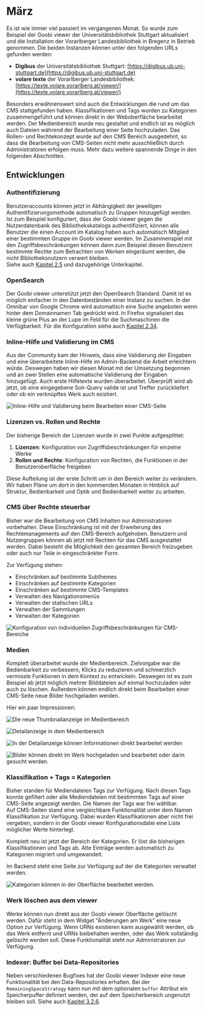 # März

Es ist wie immer viel passiert im vergangenen Monat. So wurde zum Beispiel der Goobi viewer der Universitätsbibliothek Stuttgart aktualisiert und die Installation der Vorarlberger Landesbibliothek in Bregenz in Betrieb genommen. Die beiden Instanzen können unter den folgenden URLs gefunden werden:

* **Digibus** der Universitätsbibliothek Stuttgart: [https://digibus.ub.uni-stuttgart.de](https://digibus.ub.uni-stuttgart.de)
* **volare texte** der Vorarlberger Landesbibliothek: [https://texte.volare.vorarlberg.at/viewer/](https://texte.volare.vorarlberg.at/viewer/)

Besonders erwähnenswert sind auch die Entwicklungen die rund um das CMS stattgefunden haben. Klassifikationen und Tags wurden zu Kategorien zusammengeführt und können direkt in der Weboberfläche bearbeitet werden. Der Medienbereich wurde neu gestaltet und endlich ist es möglich auch Dateien während der Bearbeitung einer Seite hochzuladen. Das Rollen- und Rechtekonzept wurde auf den CMS Bereich ausgedehnt, so dass die Bearbeitung von CMS-Seiten nicht mehr ausschließlich durch Administratoren erfolgen muss. Mehr dazu weitere spannende Dinge in den folgenden Abschnitten.

## Entwicklungen

### Authentifizierung

Benutzeraccounts können jetzt in Abhängigkeit der jeweiligen Authentifizierungsmethode automatisch zu Gruppen hinzugefügt werden.   
Ist zum Beispiel konfiguriert, dass der Goobi viewer gegen die Nutzerdatenbank des Bibliothekskatalogs authentifiziert, können alle Benutzer die einen Account im Katalog haben auch automatisch Mitglied einer bestimmten Gruppe im Goobi viewer werden. Im Zusammenspiel mit den Zugriffsbeschränkungen können dann zum Beispiel diesen Benutzern bestimmte Rechte zum Betrachten von Werken eingeräumt werden, die nicht Bibliotheksnutzern verwert bleiben.  
Siehe auch [Kapitel 2.5](../../konfiguration-core/benutzeraccounts/) und dazugehörige Unterkapitel.

### OpenSearch

Der Goobi viewer unterstützt jetzt den OpenSearch Standard. Damit ist es möglich einfacher in den Datenbeständen einer Instanz zu suchen. In der Omnibar von Google Chrome wird automatisch eine Suche angeboten wenn hinter dem Domainnamen Tab gedrückt wird. In Firefox signalisiert das kleine grüne Plus an der Lupe im Feld für die Suchmaschinen die Verfügbarkeit. Für die Konfiguration siehe auch [Kapitel 2.34](../../konfiguration-core/2.34-opensearch.md). 

### Inline-Hilfe und Validierung im CMS

Aus der Community kam der Hinweis, dass eine Validierung der Eingaben und eine überarbeitete Inline-Hilfe im Admin-Backend die Arbeit erleichtern würde. Deswegen haben wir diesen Monat mit der Umsetzung begonnen und an zwei Stellen eine automatische Validierung der Eingaben hinzugefügt. Auch erste Hilfetexte wurden überarbeitet. Überprüft wird ab jetzt, ob eine eingegebene Solr-Query valide ist und Treffer zurückliefert oder ob ein verknüpftes Werk auch existiert.

![Inline-Hilfe und Validierung beim Bearbeiten einer CMS-Seite](../../.gitbook/assets/inline_validation_and_help.png)

### Lizenzen vs. Rollen und Rechte

Der bisherige Bereich der Lizenzen wurde in zwei Punkte aufgesplittet:

1. **Lizenzen**: Konfiguration von Zugriffsbeschränkungen für einzelne Werke
2. **Rollen und Rechte**: Konfiguration von Rechten, die Funktionen in der Benutzeroberfläche freigeben

Diese Aufteilung ist der erste Schritt um in den Bereich weiter zu verändern. Wir haben Pläne um dort in den kommenden Monaten in Hinblick auf Struktur, Bedienbarkeit und Optik und Bedienbarkeit weiter zu arbeiten.

### CMS über Rechte steuerbar

Bisher war die Bearbeitung von CMS Inhalten nur Administratoren vorbehalten. Diese Einschränkung ist mit der Erweiterung des Rechtemanagements auf den CMS-Bereich aufgehoben. Benutzern und Nutzergruppen können ab jetzt mit Rechten für das CMS ausgestattet werden. Dabei besteht die Möglichkeit den gesamten Bereich freizugeben oder auch nur Teile in eingeschränkter Form.

Zur Verfügung stehen:

* Einschränken auf bestimmte Subthemes
* Einschränken auf bestimmte Kategorien
* Einschränken auf bestimmte CMS-Templates
* Verwalten des Navigationsmenüs
* Verwalten der statischen URLs
* Verwalten der Sammlungen
* Verwalten der Kategorien

![Konfiguration von individuellen Zugriffsbeschr&#xE4;nkungen f&#xFC;r CMS-Bereiche](../../.gitbook/assets/cms_rights.png)

### Medien

Komplett überarbeitet wurde der Medienbereich. Zielvorgabe war die Bedienbarkeit zu verbessern, Klicks zu reduzieren und schmerzlich vermisste Funktionen in dem Kontext zu entwickeln. Deswegen ist es zum Beispiel ab jetzt möglich mehrer Bilddateien auf einmal hochzuladen oder auch zu löschen. Außerdem können endlich direkt beim Bearbeiten einer CMS-Seite neue Bilder hochgeladen werden.

Hier ein paar Impressionen:

![Die neue Thumbnailanzeige im Medienbereich](../../.gitbook/assets/media_thumbs.png)

![Detailanzeige in dem Medienbereich](../../.gitbook/assets/media_detail.png)

![In der Detailanzeige k&#xF6;nnen Informationen direkt bearbeitet werden](../../.gitbook/assets/media_detail_edit.png)

![Bilder k&#xF6;nnen direkt im Werk hochgeladen und bearbeitet oder darin gesucht werden.](../../.gitbook/assets/media_select_werk.png)

### Klassifikation + Tags = Kategorien

Bisher standen für Mediendateien Tags zur Verfügung. Nach diesen Tags konnte gefiltert oder alle Mediendateien mit bestimmten Tags auf einer CMS-Seite angezeigt werden. Die Namen der Tags war frei wählbar.   
Auf CMS-Seiten stand eine vergleichbare Funktionalität unter dem Namen Klassifikation zur Verfügung. Dabei wurden Klassifikationen aber nicht frei vergeben, sondern in der Goobi viewer Konfigurationsdatei eine Liste möglicher Werte hinterlegt.

Komplett neu ist jetzt der Bereich der Kategorien. Er löst die bisherigen Klassifikationen und Tags ab. Alte Einträge werden automatisch zu Kategorien migriert und umgewandelt.

Im Backend steht eine Seite zur Verfügung auf der die Kategorien verwaltet werden. 

![Kategorien k&#xF6;nnen in der Oberfl&#xE4;che bearbeitet werden.](../../.gitbook/assets/kategorien.png)

### Werk löschen aus dem viewer

Werke können nun direkt aus der Goobi viewer Oberfläche gelöscht werden. Dafür steht in dem Widget "Änderungen am Werk" eine neue Option zur Verfügung. Wenn URNs existieren kann ausgewählt werden, ob das Werk entfernt und URNs beibehalten werden, oder das Werk vollständig gelöscht werden soll. Diese Funktionalität steht nur Administratoren zur Verfügung.

### Indexer: Buffer bei Data-Repositories

Neben verschiedenen Bugfixes hat der Goobi viewer Indexer eine neue Funktionalität bei den Data-Repositories erhalten. Bei der `RemainingSpaceStrategy` kann nun mit dem optionalen `buffer` Attribut ein Speicherpuffer definiert werden, der auf dem Speicherbereich ungenutzt bleiben soll. Siehe auch [Kapitel 3.2.6](../../konfiguration-indexer/verzeichnisse.md#3-2-6-parameter-datarepositories-datarepository).

